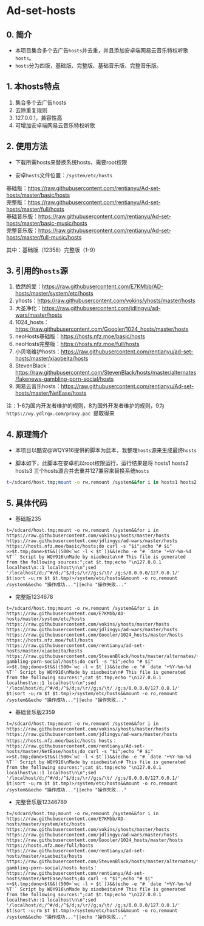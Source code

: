 # Ad-set-hosts

## 0. 简介

- 本项目集合多个去广告`hosts`并去重，并且添加安卓端网易云音乐特权听歌`hosts`。
- `hosts`分为四版，基础版、完整版、基础音乐版、完整音乐版。

## 1. 本hosts特点

1. 集合多个去广告hosts
2. 去除重复规则
3. 127.0.0.1，兼容性高
4. 可增加安卓端网易云音乐特权听歌

## 2. 使用方法

- 下载所需hosts来替换系统hosts，需要root权限

- 安卓`hosts`文件位置：`/system/etc/hosts`

基础版：https://raw.githubusercontent.com/rentianyu/Ad-set-hosts/master/basic/hosts   
完整版：https://raw.githubusercontent.com/rentianyu/Ad-set-hosts/master/full/hosts   
基础音乐版：https://raw.githubusercontent.com/rentianyu/Ad-set-hosts/master/basic-music/hosts   
完整音乐版：https://raw.githubusercontent.com/rentianyu/Ad-set-hosts/master/full-music/hosts   

其中：基础版（12358）完整版（1-9）

## 3. 引用的`hosts`源

1. 依然的爱：https://raw.githubusercontent.com/E7KMbb/AD-hosts/master/system/etc/hosts   
2. yhosts：https://raw.githubusercontent.com/vokins/yhosts/master/hosts   
3. 大圣净化：https://raw.githubusercontent.com/jdlingyu/ad-wars/master/hosts   
4. 1024_hosts：https://raw.githubusercontent.com/Goooler/1024_hosts/master/hosts   
5. neoHosts基础版：https://hosts.nfz.moe/basic/hosts   
6. neoHosts完整版：https://hosts.nfz.moe/full/hosts   
7. 小贝塔维护hosts：https://raw.githubusercontent.com/rentianyu/ad-set-hosts/master/xiaobeita/hosts   
8. StevenBlack：https://raw.githubusercontent.com/StevenBlack/hosts/master/alternates/fakenews-gambling-porn-social/hosts   
9. 网易云音乐hosts：https://raw.githubusercontent.com/rentianyu/Ad-set-hosts/master/NetEase/hosts   

注：1-6为国内开发者维护的规则，8为国外开发者维护的规则，9为`https://wy.ydlrqx.com/proxy.pac `提取得来

## 4. 原理简介

- 本项目以酷安@WQY916提供的脚本为蓝本，我整理`hosts`源来生成最终`hosts`

- 脚本如下，此脚本在安卓机以root权限运行，运行结果是将 hosts1 hosts2 hosts3 三个hosts源合并去重并127兼容来替换系统`hosts`

```bash
t=/sdcard/host.tmp;mount -o rw,remount /system&&for i in hosts1 hosts2 hosts3 ;do curl -s "$i";echo "# $i" >>$t.tmp;done>$t&&((500<`wc -l < $t`))&&(echo -e "# `date '+%Y-%m-%d %T'` Script by WQY916\nMade by xiaobeita\n# This file is generated from the following sources:";cat $t.tmp;echo "\n127.0.0.1 localhost\n::1 localhost\n\n";sed '/localhost/d;/^#/d;/^$/d;s/\r//g;s/\t/ /g;s/0.0.0.0/127.0.0.1/' $t|sort -u;rm $t $t.tmp)>/system/etc/hosts&&mount -o ro,remount /system&&echo "操作成功..."||echo "操作失败..."
```

## 5. 具体代码

- 基础版235
```
t=/sdcard/host.tmp;mount -o rw,remount /system&&for i in https://raw.githubusercontent.com/vokins/yhosts/master/hosts https://raw.githubusercontent.com/jdlingyu/ad-wars/master/hosts https://hosts.nfz.moe/basic/hosts;do curl -s "$i";echo "# $i" >>$t.tmp;done>$t&&((500<`wc -l < $t`))&&(echo -e "# `date '+%Y-%m-%d %T'` Script by WQY916\nMade by xiaobeita\n# This file is generated from the following sources:";cat $t.tmp;echo "\n127.0.0.1 localhost\n::1 localhost\n\n";sed '/localhost/d;/^#/d;/^$/d;s/\r//g;s/\t/ /g;s/0.0.0.0/127.0.0.1/' $t|sort -u;rm $t $t.tmp)>/system/etc/hosts&&mount -o ro,remount /system&&echo "操作成功..."||echo "操作失败..."
```

- 完整版1234678
```
t=/sdcard/host.tmp;mount -o rw,remount /system&&for i in https://raw.githubusercontent.com/E7KMbb/AD-hosts/master/system/etc/hosts https://raw.githubusercontent.com/vokins/yhosts/master/hosts https://raw.githubusercontent.com/jdlingyu/ad-wars/master/hosts https://raw.githubusercontent.com/Goooler/1024_hosts/master/hosts https://hosts.nfz.moe/full/hosts https://raw.githubusercontent.com/rentianyu/ad-set-hosts/master/xiaobeita/hosts https://raw.githubusercontent.com/StevenBlack/hosts/master/alternates/fakenews-gambling-porn-social/hosts;do curl -s "$i";echo "# $i" >>$t.tmp;done>$t&&((500<`wc -l < $t`))&&(echo -e "# `date '+%Y-%m-%d %T'` Script by WQY916\nMade by xiaobeita\n# This file is generated from the following sources:";cat $t.tmp;echo "\n127.0.0.1 localhost\n::1 localhost\n\n";sed '/localhost/d;/^#/d;/^$/d;s/\r//g;s/\t/ /g;s/0.0.0.0/127.0.0.1/' $t|sort -u;rm $t $t.tmp)>/system/etc/hosts&&mount -o ro,remount /system&&echo "操作成功..."||echo "操作失败..."
```

- 基础音乐版2359
```
t=/sdcard/host.tmp;mount -o rw,remount /system&&for i in https://raw.githubusercontent.com/vokins/yhosts/master/hosts https://raw.githubusercontent.com/jdlingyu/ad-wars/master/hosts https://hosts.nfz.moe/basic/hosts hosts：https://raw.githubusercontent.com/rentianyu/Ad-set-hosts/master/NetEase/hosts;do curl -s "$i";echo "# $i" >>$t.tmp;done>$t&&((500<`wc -l < $t`))&&(echo -e "# `date '+%Y-%m-%d %T'` Script by WQY916\nMade by xiaobeita\n# This file is generated from the following sources:";cat $t.tmp;echo "\n127.0.0.1 localhost\n::1 localhost\n\n";sed '/localhost/d;/^#/d;/^$/d;s/\r//g;s/\t/ /g;s/0.0.0.0/127.0.0.1/' $t|sort -u;rm $t $t.tmp)>/system/etc/hosts&&mount -o ro,remount /system&&echo "操作成功..."||echo "操作失败..."
```

- 完整音乐版12346789
```
t=/sdcard/host.tmp;mount -o rw,remount /system&&for i in https://raw.githubusercontent.com/E7KMbb/AD-hosts/master/system/etc/hosts https://raw.githubusercontent.com/vokins/yhosts/master/hosts https://raw.githubusercontent.com/jdlingyu/ad-wars/master/hosts https://raw.githubusercontent.com/Goooler/1024_hosts/master/hosts https://hosts.nfz.moe/full/hosts https://raw.githubusercontent.com/rentianyu/ad-set-hosts/master/xiaobeita/hosts https://raw.githubusercontent.com/StevenBlack/hosts/master/alternates/fakenews-gambling-porn-social/hosts hosts：https://raw.githubusercontent.com/rentianyu/Ad-set-hosts/master/NetEase/hosts;do curl -s "$i";echo "# $i" >>$t.tmp;done>$t&&((500<`wc -l < $t`))&&(echo -e "# `date '+%Y-%m-%d %T'` Script by WQY916\nMade by xiaobeita\n# This file is generated from the following sources:";cat $t.tmp;echo "\n127.0.0.1 localhost\n::1 localhost\n\n";sed '/localhost/d;/^#/d;/^$/d;s/\r//g;s/\t/ /g;s/0.0.0.0/127.0.0.1/' $t|sort -u;rm $t $t.tmp)>/system/etc/hosts&&mount -o ro,remount /system&&echo "操作成功..."||echo "操作失败..."
```


